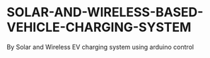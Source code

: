# SOLAR-AND-WIRELESS-BASED-VEHICLE-CHARGING-SYSTEM
By Solar and Wireless EV charging system using arduino control
